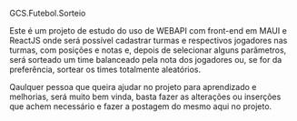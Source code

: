 GCS.Futebol.Sorteio

Este é um projeto de estudo do uso de WEBAPI com front-end em MAUI e ReactJS onde será possível cadastrar turmas e respectivos jogadores nas turmas, com posições e notas e, depois de selecionar alguns parâmetros, será sorteado um time balanceado pela nota dos jogadores ou, se for da preferência, sortear os times totalmente aleatórios.

Qaulquer pessoa que queira ajudar no projeto para aprendizado e melhorias, será muito bem vinda, basta fazer as alterações ou inserções que achem necessário e fazer a postagem do mesmo aqui no projeto.
